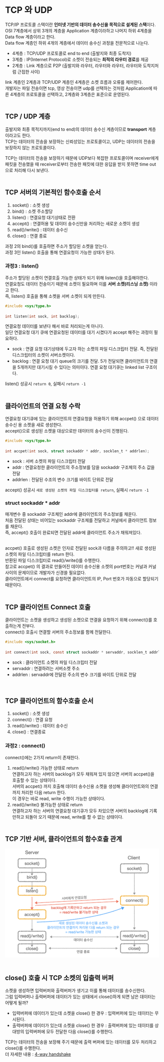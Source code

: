 # TCP 와 UDP

TCP/IP 프로토콜 스택이란 **인터넷 기반의 데이터 송수신을 목적으로 설계된 스택**이다.<br>
OSI 7계층에서 상위 3개의 계층을 Application 계층이라하고 나머지 하위 4계층을 Data flow 계층이라고 한다.<br>
Data flow 계층인 하위 4개의 계층에서 데이터 송수신 과정을 전문적으로 나눈다.<br>

- 4계층 : TCP/UDP 프로토콜로 end to end (출발지와 최종 도착지)
- 3계층 : IP(Internet Protocol)로 소켓이 전송되는 **최적의 라우터 경로**를 제공
- 2계층 : Link 계층으로 P2P (출발지와 라우터, 라우터와 라우터, 라우터와 도착지처럼 근접한 사이)

link 계층인 2계층과 TCP/UDP 계층인 4계층은 소켓 흐름과 오류를 제어한다.<br>
개발자는 파일 전송이면 tcp, 영상 전송이면 udp를 선택하는 것처럼 Application에 따른 4계층의 프로토콜을 선택하고, 2계층와 3계층은 표준으로 운영된다.<br><br>

## TCP / UDP 계층

출발지와 최종 목적지까지(end to end)의 데이터 송수신 계층이므로 **transport** 계층이라고도 한다.<br>
TCP는 데이터의 전송을 보장하는 신뢰성있는 프로토콜이고, UDP는 데이터의 전송을 보장하지 않는 프로토콜이다.<br>

TCP는 데이터의 전송을 보장하기 때문에 UDP보다 복잡한 프로토콜이며 receiver에게 패킷을 전송했을 때 receiver로부터 전송한 패킷에 대한 응답을 받지 못하면 time out으로 처리해 다시 보낸다.<br><br>

## TCP 서버의 기본적인 함수호출 순서

1. socket() : 소켓 생성
2. bind() : 소켓 주소할당
3. listen() : 연결요청 대기상태로 전환
4. accept() : 연결허용 및 데이터 송수신만을 처리하는 새로운 소켓이 생성
5. read()/write() : 데이터 송수신
6. close() : 연결 종료

과정 2의 bind()를 호출하면 주소가 할당된 소켓을 얻는다.<br>과정 3인 listen() 호출을 통해 연결요청이 가능한 상태가 된다.<br>

### 과정3 : listen()

주소가 할당된 소켓이 연결호출 가능한 상태가 되기 위해 listen()을 호출해야한다.<br>
연결요청도 데이터 전송이기 때문에 소켓이 필요하며 이를 **서버 소켓(리스닝 소켓)** 이라고 한다.<br>
즉, listen() 호출을 통해 소켓을 서버 소켓이 되게 만든다.<br>

```c
#include <sys/type.h>

int listen(int sock, int backlog);
```
연결요청 데이터를 보낸다 해서 바로 처리되는게 아니다.<br>
일단 연결요청 대기 큐에 연결요청된 데이터를 대기 시켰다가 accept 해주는 과정이 필요하다.<br>

- sock : 연결 요청 대기상태에 두고자 하는 소켓의 파일 디스크립터 전달. 즉, 전달된 디스크립터의 소켓이 서버소켓이다.
- backlog : 연결 요청 대기 queue의 크기를 전달. 5가 전달되면 클라이언트의 연결을 5개까지만 대기시킬 수 있다는 의미이다. 연결 요청 대기큐는 linked list 구조이다.

listen() 성공시 ```return 0```, 실패시 ```return -1```<br><br>

## 클라이언트의 연결 요청 수락

연결요청 대기큐에 있는 클라이언트의 연결요청을 허용하기 위해 accpet() 으로 데이터 송수신 용 소켓을 새로 생성한다.<br>
accept()으로 생성된 소켓을 대상으로만 데이터의 송수신이 진행된다.<br>

```c
#include <sys/type.h>

int accpet(int sock, struct sockaddr * addr, socklen_t * addrlen);
```

- sock : 서버 소켓의 파일 디스크립터 전달
- addr : 연결요청한 클라이언트의 주소정보를 담을 sockaddr 구조체의 주소 값을 전달
- addrlen : 전달된 수조의 변수 크기를 바이트 단위로 전달

accept() 성공시 ```새로 생성된 소켓의 파일 디스크립터를 return```, 실패시 ```return -1```<br>

### struct sockaddr * addr

매개변수 중 sockaddr 구조체인 addr에 클라이언트의 주소정보를 채운다.<br>
처음 전달된 상태는 비어있는 sockaddr 구조체를 전달하고 커널에서 클라이언트 정보를 채운다.<br>
즉, accept() 호출이 완료되면 전달된 addr에 클라이언트 주소가 채워져있다.<br><br>

accpet() 호출로 생성된 소켓은 인자로 전달된 sock과 다름을 주의하고!! 새로 생성된 소켓의 파일 디스크립터를 return 한다.<br>
반환된 파일 디스크립터로 read()/write()를 수행한다.<br>
참고로 accpet() 의 결과로 만들어진 데이터 송수신용 소켓의 port번호는 커널과 커널사이의 문제이므로 개발자가 신경쓸 필요없다.<br>
클라이언트에서 connect를 요청하면 클라이언트의 IP, Port 번호가 자동으로 할당되기 때문이다.<br><br>

## TCP 클라이언트 Connect 호출

클라이언트는 소켓을 생성하고 생성된 소켓으로 연결을 요청하기 위해 connect()를 호출하는게 전부다.<br>
connect() 호출시 연결할 서버의 주소정보를 함께 전달한다.<br>

```c
#include <sys/socket.h>

int connect(int sock, const struct sockaddr * servaddr, socklen_t addrlen);
```
- sock : 클라이언트 소켓의 파일 디스크립터 전달
- servaddr : 연결하려는 서버소켓 주소
- addrlen : servaddr에 전달된 주소의 변수 크기를 바이트 단위로 전달

<br>

## TCP 클라이언트의 함수호출 순서

1. socket() : 소켓 생성
2. connect() : 연결 요청
3. read()/write() : 데이터 송수신
4. close() : 연결종료

### 과정2 : connect()

connect()에는 2가지 return이 존재한다.<br>

1. read()/write() 가능한 상태로 return<br>
   연결하고자 하는 서버의 backlog가 모두 채워져 있지 않으면 서버의 accpet()을 호출할 수 있는 상태이다.<br>서버의 accpet() 까지 호출해 데이터 송수신용 소켓을 생성해 클라이언트와의 연결까지 처리한 다음 return 한다.<br>이 경우는 바로 read, write 수행이 가능한 상태이다.<br>
2. read()/write() 불가능한 상태로 return<br>
   연결하고자 하는 서버의 연결요청 대기큐가 모두 차있으면 서버의 backlog에 기록만하고 되돌아 오기 때문에 read, write를 할 수 없는 상태이다.<br><br>

## TCP 기반 서버, 클라이언트의 함수호출 관계

![png](/_img/tcp_server_client_process.png)
<br><br>

## close() 호출 시 TCP 소켓의 입출력 버퍼

소켓을 생성하면 입력버퍼와 출력버퍼가 생기고 이를 통해 데이터를 송수신한다.<br>
그럼 입력버퍼나 출력버퍼에 데이터가 있는 상태에서 close()하게 되면 남은 데이터는 어떻게 될까?<br>

- 입력버퍼에 데이터가 있는데 소켓을 close() 한 경우 : 입력버퍼에 있는 데이터는 무시된다.
- 출력버퍼에 데이터가 있는데 소켓을 close() 한 경우 : 출력버퍼에 있는 데이터를 상대방의 입력버퍼에 모두 전달한 다음 close()를 수행한다.

TCP는 데이터의 전송을 보장해 주기 때문에 출력 버퍼에 있는 데이터를 모두 처리하고 close()를 수행한다.<br>
더 자세한 내용 : [4-way handshake](https://github.com/evelyn82/network/blob/master/socket/4-way-handshake.md)